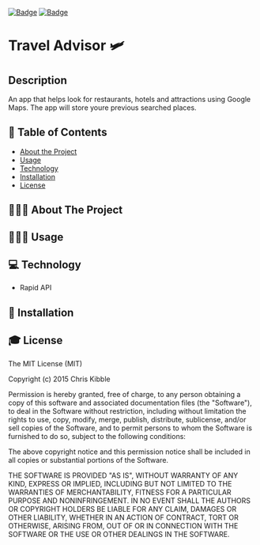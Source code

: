 [![Badge](https://img.shields.io/badge/License-MIT-blue)](https://opensource.org/licenses/MIT)
[![Badge](https://img.shields.io/badge/GitHub-chabivz-blueviolet?style=flat-square&logo=appveyor)](https://github.com/chabivz)
# Travel Advisor 🛩 
## Description
An app that helps look for restaurants, hotels and attractions using Google Maps. The app will store youre previous searched places. 

## 📖 Table of Contents
 - [About the Project](#💁🏽‍♂️-about-the-project)
 - [Usage](#👨🏽‍🏫-usage)
 - [Technology](#💻-technology)
 - [Installation](#🚀-installation)
 - [License](#🎓-license)

## 💁🏽‍♂️ About The Project
## 👨🏽‍🏫 Usage

## 💻 Technology 
- Rapid API

## 🚀 Installation 


 

## 🎓 License

The MIT License (MIT)

Copyright (c) 2015 Chris Kibble

Permission is hereby granted, free of charge, to any person obtaining a copy of this software and associated documentation files (the "Software"), to deal in the Software without restriction, including without limitation the rights to use, copy, modify, merge, publish, distribute, sublicense, and/or sell copies of the Software, and to permit persons to whom the Software is furnished to do so, subject to the following conditions:

The above copyright notice and this permission notice shall be included in all copies or substantial portions of the Software.

THE SOFTWARE IS PROVIDED "AS IS", WITHOUT WARRANTY OF ANY KIND, EXPRESS OR IMPLIED, INCLUDING BUT NOT LIMITED TO THE WARRANTIES OF MERCHANTABILITY, FITNESS FOR A PARTICULAR PURPOSE AND NONINFRINGEMENT. IN NO EVENT SHALL THE AUTHORS OR COPYRIGHT HOLDERS BE LIABLE FOR ANY CLAIM, DAMAGES OR OTHER LIABILITY, WHETHER IN AN ACTION OF CONTRACT, TORT OR OTHERWISE, ARISING FROM, OUT OF OR IN CONNECTION WITH THE SOFTWARE OR THE USE OR OTHER DEALINGS IN THE SOFTWARE.